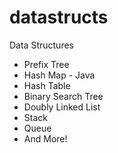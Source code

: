 # datastructs
Data Structures

- Prefix Tree
- Hash Map - Java
- Hash Table
- Binary Search Tree
- Doubly Linked List
- Stack
- Queue
- And More!
